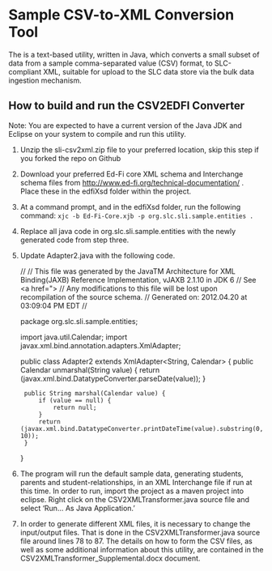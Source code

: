 # Sample CSV-to-XML Conversion Tool

The is a text-based utility, written in Java, which converts a small subset of data from a sample comma-separated value (CSV) format, to SLC-compliant XML, suitable for upload to the SLC data store via the bulk data ingestion mechanism.

## How to build and run the CSV2EDFI Converter

Note: You are expected to have a current version of the Java JDK and Eclipse on your system to compile and run this utility.

1. Unzip the sli-csv2xml.zip file to your preferred location, skip this step if you forked the repo on Github
2. Download your preferred Ed-Fi core XML schema and Interchange schema files from http://www.ed-fi.org/technical-documentation/ .  Place these in the edfiXsd folder within the project.
3. At a command prompt, and in the edfiXsd folder, run the following command: `xjc -b Ed-Fi-Core.xjb -p org.slc.sli.sample.entities .`
4. Replace all java code in org.slc.sli.sample.entities with the newly generated code from step three.
5. Update Adapter2.java with the following code. 

	//
	// This file was generated by the JavaTM Architecture for XML Binding(JAXB) Reference Implementation, vJAXB 2.1.10 in JDK 6
	// See <a href=">
	// Any modifications to this file will be lost upon recompilation of the source schema.
	// Generated on: 2012.04.20 at 03:09:04 PM EDT
	//
	 
	package org.slc.sli.sample.entities;

	import java.util.Calendar;
	import javax.xml.bind.annotation.adapters.XmlAdapter;
	 
	public class Adapter2
	    extends XmlAdapter<String, Calendar>
	{
	    public Calendar unmarshal(String value) {
	        return (javax.xml.bind.DatatypeConverter.parseDate(value));
	    }
	 
	    public String marshal(Calendar value) {
	        if (value == null) {
	            return null;
	        }
	        return (javax.xml.bind.DatatypeConverter.printDateTime(value).substring(0, 10));
	    }
	}

6.	The program will run the default sample data, generating students, parents and student-relationships, in an XML Interchange file if run at this time.  In order to run, import the project as a maven project into eclipse.  Right click on the CSV2XMLTransformer.java source file and select ‘Run… As Java Application.’

7.	In order to generate different XML files, it is necessary to change the input/output files.  That is done in the CSV2XMLTransformer.java source file around lines 78 to 87.  The details on how to form the CSV files, as well as some additional information about this utility, are contained in the CSV2XMLTransformer_Supplemental.docx document.
